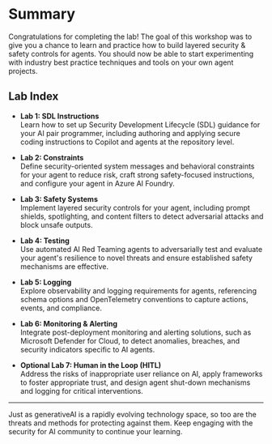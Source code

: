 # Summary

Congratulations for completing the lab! The goal of this workshop was to give you a chance to learn and practice how to build layered security & safety controls for agents. You should now be able to start experimenting with industry best practice techniques and tools on your own agent projects.

## Lab Index

- **Lab 1: SDL Instructions**  
  Learn how to set up Security Development Lifecycle (SDL) guidance for your AI pair programmer, including authoring and applying secure coding instructions to Copilot and agents at the repository level.

- **Lab 2: Constraints**  
  Define security-oriented system messages and behavioral constraints for your agent to reduce risk, craft strong safety-focused instructions, and configure your agent in Azure AI Foundry.

- **Lab 3: Safety Systems**  
  Implement layered security controls for your agent, including prompt shields, spotlighting, and content filters to detect adversarial attacks and block unsafe outputs.

- **Lab 4: Testing**  
  Use automated AI Red Teaming agents to adversarially test and evaluate your agent's resilience to novel threats and ensure established safety mechanisms are effective.

- **Lab 5: Logging**  
  Explore observability and logging requirements for agents, referencing schema options and OpenTelemetry conventions to capture actions, events, and compliance.

- **Lab 6: Monitoring & Alerting**  
  Integrate post-deployment monitoring and alerting solutions, such as Microsoft Defender for Cloud, to detect anomalies, breaches, and security indicators specific to AI agents.

- **Optional Lab 7: Human in the Loop (HITL)**  
  Address the risks of inappropriate user reliance on AI, apply frameworks to foster appropriate trust, and design agent shut-down mechanisms and logging for critical interventions.

---

Just as generativeAI is a rapidly evolving technology space, so too are the threats and methods for protecting against them. Keep engaging with the security for AI community to continue your learning.
